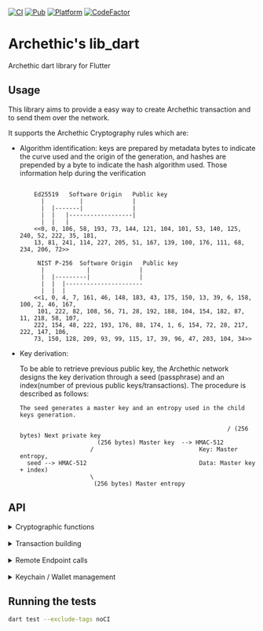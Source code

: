 [![CI](https://github.com/archethic-foundation/libdart/actions/workflows/test.yaml/badge.svg)](https://github.com/archethic-foundation/libdart/actions/workflows/test.yaml) [![Pub](https://img.shields.io/pub/v/archethic_lib_dart.svg)](https://pub.dartlang.org/packages/archethic_lib_dart) [![Platform](https://img.shields.io/badge/Platform-Flutter-02569B?logo=flutter)](https://flutter.dev) [![CodeFactor](https://www.codefactor.io/repository/github/archethic-foundation/libdart/badge)](https://www.codefactor.io/repository/github/archethic-foundation/libdart)

# Archethic's lib_dart

Archethic dart library for Flutter

## Usage

This library aims to provide a easy way to create Archethic transaction and to send them over the network.

It supports the Archethic Cryptography rules which are:

- Algorithm identification: keys are prepared by metadata bytes to indicate the curve used and the origin of the generation, and hashes are prepended by a byte to indicate the hash algorithm used. 
  Those information help during the verification
  
  ```

      Ed25519   Software Origin   Public key
        |          |              |
        |  |-------|              |
        |  |   |------------------|        
        |  |   |     
      <<0, 0, 106, 58, 193, 73, 144, 121, 104, 101, 53, 140, 125, 240, 52, 222, 35, 181,
      13, 81, 241, 114, 227, 205, 51, 167, 139, 100, 176, 111, 68, 234, 206, 72>>

       NIST P-256  Software Origin   Public key
        |            |              |
        |  |---------|              |
        |  |  |----------------------
        |  |  |    
      <<1, 0, 4, 7, 161, 46, 148, 183, 43, 175, 150, 13, 39, 6, 158, 100, 2, 46, 167,
       101, 222, 82, 108, 56, 71, 28, 192, 188, 104, 154, 182, 87, 11, 218, 58, 107,
      222, 154, 48, 222, 193, 176, 88, 174, 1, 6, 154, 72, 28, 217, 222, 147, 106,
      73, 150, 128, 209, 93, 99, 115, 17, 39, 96, 47, 203, 104, 34>>
  ```
  
- Key derivation:
  
    To be able to retrieve previous public key, the Archethic network designs the key derivation through a seed (passphrase) and an index(number of
     previous public keys/transactions).
    The procedure is described as follows:
    
    ```
    The seed generates a master key and an entropy used in the child keys generation.

                                                               / (256 bytes) Next private key
                          (256 bytes) Master key  --> HMAC-512
                        /                              Key: Master entropy,
      seed --> HMAC-512                                Data: Master key + index)
                        \
                         (256 bytes) Master entropy

    ```  
## API

  <details>
  <summary>Cryptographic functions</summary>
  <br/>

  #### deriveKeyPair(seed, index, curve, isSeedHexa)
  It creates a new keypair into hexadecimal format

  - `seed` is hexadecimal encoding or Uint8Array representing the transaction chain seed to be able to derive and generate the keys
  - `index` is the number of transactions in the chain, to generate the actual and the next public key (see below the cryptography section)
  - `curve` is the elliptic curve to use for the key generation (can be "ed25519", "P256", "secp256k1") - default to: "ed25519"
  - `isSeedHexa` is a parameter used to specify whether the information is in hexadecimal format or not (and thus avoid conversion issues).
  - `originId` is the origin of the public key (can be 0 for "on chain wallet", 1 for "software" or 2 for "tpm") - default to: 1
  
  ```dart
  import 'package:archethic_lib_dart/archethic_lib_dart.dart';
  
  KeyPair keypair = crypto.deriveKeyPair('mysuperpassphraseorseed', 0, isSeedHexa: false);
  // uint8ListToHex(keypair.publicKey) => 0100048cac473e46edd109c3ef59eec22b9ece9f99a2d0dce1c4ccb31ce0bacec4a9ad246744889fb7c98ea75c0f0ecd60002c07fae92f23382669ca9aff1339f44216
  ```

  #### deriveAddress(seed, index, curve, hashAlgo, isSeedHexa)
  It creates a transaction address by extract the public key from the key derivation and hash it into a hexadecimal format

   - `seed` is hexadecimal encoding or Uint8Array representing the transaction chain seed to be able to derive and generate the keys
   - `index` is the number of transactions in the chain, to generate the actual and the next public key (see below the cryptography section)
   - `curve` is the elliptic curve to use for the key generation (can be "ed25519", "P256", "secp256k1") - Default to "ed25519"
   - `hashAlgo` is the hash algorithm to create the address (can be "sha256", "sha512", "sha3-256", "sha3-512", "blake2b") - default to "sha256"
   - `isSeedHexa` is a parameter used to specify whether the information is in hexadecimal format or not (and thus avoid conversion issues).
    

   ```dart
   import 'package:archethic_lib_dart/archethic_lib_dart.dart';

   String address = crypto.deriveAddress("mysuperpassphraseorseed", 0);
   // Address: 00004195d45987f33e5dcb71edfa63438d5e6add655b216acfdd31945d58210fe5d2
   ```

  #### ecEncrypt(data, publicKey, isDataHexa, isPublicKeyHexa)
  Perform an ECIES encryption using a public key and a data
  
  - `data` Data to encrypt
  - `publicKey` Public key to derive a shared secret and for whom the content must be encrypted
  - `isDataHexa` is a parameter used to specify whether the information is in hexadecimal format or not (and thus avoid conversion issues).
  - `isPublicKeyHexa` is a parameter used to specify whether the information is in hexadecimal format or not (and thus avoid conversion issues).
  
  ```dart
  import 'package:archethic_lib_dart/archethic_lib_dart.dart';

  Uint8List cipher = crypto.ecEncrypt('dataToEncrypt' '00b1d3750edb9381c96b1a975a55b5b4e4fb37bfab104c10b0b6c9a00433ec4646');
  ```

  #### aesEncrypt(data, publicKey, isDataHexa, isKeyHexa)
  Perform an AES encryption using a key and a data

  - `data` Data to encrypt
  - `key` Symmetric key
  - `isDataHexa` is a parameter used to specify whether the information is in hexadecimal format or not (and thus avoid conversion issues).
  - `isKeyHexa` is a parameter used to specify whether the information is in hexadecimal format or not (and thus avoid conversion issues).

  ```dart
  import 'package:archethic_lib_dart/archethic_lib_dart.dart';

  Uint8List cipher = crypto.aesEncrypt('dataToEncrypt' '0000b1d3750edb9381c96b1a975a55b5b4e4fb37bfab104c10b0b6c9a00433ec4646');
  ```

  </details>
   <br/>
   <details>
   <summary>Transaction building</summary>
   <br/>
  
  `new Transaction(type)` creates a new instance of the transaction
  
  `type` is the string defining the type of transaction to generate ("keychain", "keychain_access", "transfer", "hosting", "code_proposal", "code_approval", "token", "contract", "data")
  
  The transaction instance contains the following methods:
  
  #### setCode(code)
  Add the code in the `data.code` section of the transaction
  `code` is a string defining the smart contract
  This method is available for transaction version <= 3
  
  #### setContent(content)
  Add the content in the `data.content` section of the transaction
  `content` is a string defining the smart contract
  
  #### addOwnership(secret, authorizedKeys)
   Add an ownership in the `data.ownerships` section of the transaction with a secret and its related authorized public keys to be able to decrypt it.
   This aims to prove the ownership or the delegatation of some secret to a given list of public keys.
  `secret` is the hexadecimal encoding or Uint8Array representing the encrypted secret
  `authorizedKeys` is a list of object represented by 
  - `publicKey` is the hexadecimal encoding or Uint8Array representing the public key
  - `encryptedSecretKey` is the hexadecimal encoding or Uint8Array representing the secret key encrypted with the public key (see `ecEncrypt`)
  
  #### addUCOTransfer(to, amount)
  Add a UCO transfer to the `data.ledger.uco.transfers` section of the transaction
  - `to` is hexadecimal encoding or Uint8List representing the transaction address (recipient) to receive the funds
  - `amount` is the number of uco to send (int)

  #### addTokenTransfer(to, amount, tokenAddress, tokenId)
  Add a token transfer to the `data.ledger.token.transfers` section of the transaction
  - `to` is hexadecimal encoding or Uint8List representing the transaction address (recipient) to receive the funds
  - `amount` is the number of uco to send (int)
  - `tokenAddress` is hexadecimal encoding or Uint8List representing the token address to spend
  - `tokenId` is the ID of the token to use (default to 0)

  #### addRecipient(to, action, args)
  Add a recipient to call a specific smart contract's action.
  - `to` is the contract's address in hexadecimal or Uint8Array
  - `action` is the name of the action
  - `args` is the list of arguments for the action (must contain only JSON valid data) or object
  
  #### build(seed, index, curve, hashAlgo, isSeedHexa)
  Generate `address`, `timestamp`, `previousPublicKey`, `previousSignature` of the transaction and 
  serialize it using a custom binary protocol.
  
  - `seed` is hexadecimal encoding or Uint8Array representing the transaction chain seed to be able to derive and generate the keys
  - `index` is the number of transactions in the chain, to generate the actual and the next public key (see below the cryptography section)
  - `curve` is the elliptic curve to use for the key generation (can be "ed25519", "P256", "secp256k1") - default to "P256"
  - `hashAlgo` is the hash algorithm to use to generate the address (can be "sha256", "sha512", "sha3-256", "sha3-512", "bake2b") - default to "sha256"
  - `isSeedHexa` is a parameter used to specify whether the information is in hexadecimal format or not (and thus avoid conversion issues).
 
  ```dart
  import 'package:archethic_lib_dart/archethic_lib_dart.dart';

  Transaction tx = Transaction(type: 'transfer', data: Transaction.initData())
    .addUCOTransfer('0000b1d3750edb9381c96b1a975a55b5b4e4fb37bfab104c10b0b6c9a00433ec4646', toBigInt(0.420)) 
    .build('mysuperpassphraseorseed', 0, 'P256').transaction;
  ```

  #### originSign(privateKey)
  Sign the transaction with an origin device private key

   - `privateKey` is hexadecimal encoding or Uint8List representing the private key to generate the origin signature to able to perform the ProofOfWork and authorize the transaction

  ```dart
  import 'package:archethic_lib_dart/archethic_lib_dart.dart';
  
  final KeyPair originKeypair = crypto.deriveKeyPair('origin_seed', 0, isSeedHexa: false);
  Transaction tx = Transaction(type: 'transfer', data: Transaction.initData())
    .addUCOTransfer('0000b1d3750edb9381c96b1a975a55b5b4e4fb37bfab104c10b0b6c9a00433ec4646', toBigInt((0.420)) 
    .build('mysuperpassphraseorseed', 0, 'P256').transaction
    .originSign(originKeypair.privateKey);
  ```

  #### convertToJSON()
  Export the transaction generated into JSON

   ```dart
  import 'package:archethic_lib_dart/archethic_lib_dart.dart';

  Transaction tx = Transaction(type: 'transfer', data: Transaction.initData())
    .addUCOTransfer('0000b1d3750edb9381c96b1a975a55b5b4e4fb37bfab104c10b0b6c9a00433ec4646', toBigInt(0.420)) 
    .build('mysuperpassphraseorseed', 0, 'P256').transaction
    .convertToJSON();
  ```
  
  </details>
   <br/>
   <details>
   <summary>Remote Endpoint calls</summary>
   <br/>

  #### getOriginKey()
  Return the hardcoded origin private key for software, this is used for signing transaction (see OriginSign).

  #### addOriginKey(originPublicKey, certificate, endpoint)
  Query a node to add a new origin public to be authorized to sign transaction with the corresponding private key (see OriginSign).
  Calls the 'add_origin_key' JSON-RPC 2.0 method

  - `originPublicKey` is the public key to be added.
  - `certificate` is the certificate that prove the public key is allowed to be added.
  - `endpoint` is the HTTP URL to a Archethic node

  Returns
  ```dart
  {
    transaction_address: "..."
    status: "pending"
  }
  ```  

  Getting the default origin Key :
  ```dart
  final String originPrivateKey = await ApiService('https://testnet.archethic.net').getOriginKey();
  final Transaction tx = Transaction(type: 'transfer', data: Transaction.initData());
  ...
  tx.originSign(originPrivateKey);
  ```
  Getting another origin key :
  ```dart
  final String authPublicKey = '0001be992817b7db9807b1df5faa6bb23036e1f2189eeaab0e1f1260ede8642ecc76'
  final String privateKey = '0001621d7c3bb971a245959679bf0879822a4df60c95c8f7f2193352d85498840b7d'
  final String originPrivateKey = await ApiService('https://testnet.archethic.net').getOriginKey(authPublicKey, privateKey);
  final Transaction tx = Transaction(type: 'transfer', data: Transaction.initData());
  ...
  tx.originSign(originPrivateKey);
  ```

  #### getTransactionIndex(addresses)
  Query a node to find the length of the chain to retrieve the transaction index

  - `addresses` List of transaction addresses (in hexadecimal)

  ```dart
  import 'package:archethic_lib_dart/archethic_lib_dart.dart';

  Map<String, int> indexMap = await ApiService('https://testnet.archethic.net').getTransactionIndex(
         ['00b1d3750edb9381c96b1a975a55b5b4e4fb37bfab104c10b0b6c9a00433ec4646']);
  int index = indexMap['00b1d3750edb9381c96b1a975a55b5b4e4fb37bfab104c10b0b6c9a00433ec4646'];
  // 0
  ``` 

  #### getLastTransaction(addresses)
  Query a node to find the last transaction in the transaction chain from a list of addresses

  - `addresses` List of transaction addresses (in hexadecimal)

  ```dart
  import 'package:archethic_lib_dart/archethic_lib_dart.dart';

  Map<String, Transaction> transactionMap = await ApiService('https://testnet.archethic.net').getLastTransaction(
          ['00b1d3750edb9381c96b1a975a55b5b4e4fb37bfab104c10b0b6c9a00433ec4646']);
  Transaction transaction = transactionMap['00b1d3750edb9381c96b1a975a55b5b4e4fb37bfab104c10b0b6c9a00433ec4646'];
  ``` 

  #### getStorageNoncePublicKey()
  Query a node to find the public key of the shared storage node key

   ```dart
  import 'package:archethic_lib_dart/archethic_lib_dart.dart';

  String storageNoncePublicKey =
          await ApiService('https://testnet.archethic.net').getStorageNoncePublicKey();
  // 00b1d3750edb9381c96b1a975a55b5b4e4fb37bfab104c10b0b6c9a00433ec4646
  ``` 

  #### getOracleData(timestamp)
  Fetch the OracleChain data
  return a value of Oracle Uco_Price in {OracleUcoPrice} from a timestamp
  If timestamp = 0 or not precised, the last price is returned
  - `timestamp`: UNIX timestamp (optional)

  ```dart
  import 'package:archethic_lib_dart/archethic_lib_dart.dart';

  final oracleData =
          await OracleService('https://testnet.archethic.net').getOracleData(timestamp);
  final eurConversionRate = oracleUcoPrice.uco?.eur;
  final usdConversionRate = oracleUcoPrice.uco?.usd;
  ```
  #### getTransactionFee(tx)
  Query a node to fetch the tx fee for a given transaction
  Calls the 'estimate_transaction_fee' JSON-RPC 2.0 method
  
  - `tx` Generated transaction
  
  ```dart
  import 'package:archethic_lib_dart/archethic_lib_dart.dart';

  Transaction tx = Transaction(...)
  TransactionFee transactionFee = await ApiService('https://testnet.archethic.net').getTransactionFee(tx);
  ```

  #### subscribeToOracleUpdates(handler)
  Subscribe to get the real time updates of the OracleChain
  - `handler`: Callback to handle the new data

  ```dart
  import 'package:archethic_lib_dart/archethic_lib_dart.dart';
  
  await OracleService('https://testnet.archethic.net')
            .subscribeToOracleUpdates((data) {
        log('Oracle value: ${data.timestamp} - ${data.uco!.usd} USD');
        // TODO with
        {
          timestamp: ...,
            services: {
            uco: {
             eur: ...,
             usd: ...
            }
          }
        }
    });
  ```

  #### getTransactionOwnerships(addresses)
  Query a node to find the ownerships (secrets and authorized keys) to given transactions addresses

  - `addresses`: List of transactions addresses

  ```dart
  import 'package:archethic_lib_dart/archethic_lib_dart.dart';

  String address = crypto.deriveAddress("mysuperpassphraseorseed", 0);
  Map<String, List<Ownership>> ownershipsMap = await ApiService('https://testnet.archethic.net').getTransactionOwnerships([address]);
  List<Ownership> ownerships = ownershipsMap[address];
  ```

  #### sendTx(transaction)
  Send a transaction to the network
  Calls the 'send_transaction' JSON-RPC 2.0 method

  - `transaction`: Transaction to send

  ```dart
  import 'package:archethic_lib_dart/archethic_lib_dart.dart';

  final tx = Transaction(type: 'transfer', data: Transaction.initData())
            .addUCOTransfer(
              '0000b1d3750edb9381c96b1a975a55b5b4e4fb37bfab104c10b0b6c9a00433ec4646',
              toBigInt(0.00000001),
            )
            .build("mysuperpassphraseorseed", 0)
            .transaction
            .originSign(originPrivateKey);

  await ApiService('https://testnet.archethic.net').sendTx(tx);
  ```


  #### callSCFunction(jsonRPCRequest)
  Call a smart contract's function using JSON-RPC 2.0 method.
  - `jsonRPCRequest` is the json structure based on SCCallFunctionRequest object to request the function
  - `resultMap` (optional) is the format of the response (true=Map, false=String)

  Returns the result of the function called

  Call a function :
  ```dart
  final smCallFunctionResponse =
    await ApiService('https://testnet.archethic.net').callSCFunction(
      jsonRPCRequest: SCCallFunctionRequest(
        method: 'contract_fun',
        params: SCCallFunctionParams(
          contract:
                  '0000a9f3bc500d0ed7d923e983eafc080113633456f53c400814e1d4f34c5fa67220',
          function: 'get_chargeable_htlc',
          args: [
                1692394056,
                '0000a3b7b1d4830a09a5459cb24db36c3d791f337260a11892b5e2e9c382da577f7a',
                '000085f677b365906a5103959e5fa289622b22ed93062b65120b55133da78242ae3e',
                '4BC2DA9ABC1B5667529E3C35141026CB1E1A6DD0376E871C77D2824164F696EF',
                'UCO',
                4.56
          ],
        ),
      ),
    );
  ```

  </details>
   <br/>
   <details>
   <summary>Keychain / Wallet management</summary>
   <br/>

  #### newKeychainTransaction(String seed, List<String> authorizedPublicKeys, Uint8List originPrivateKey)
  Creates a new transaction to build a keychain by embedding the on-chain encrypted wallet.

  - `seed` Keychain's seed
  - `authorizedPublicKeys` List of authorized public keys able to decrypt the wallet
  - `originPrivateKey` Key to make the origin signature of the transaction
  - `blockchainTxVersion` The blockchain transaction version to be used.
  - `servicesMap` (Optional) A map where:
    - Keys are service names (as `String`),
    - Values are derivation paths (as `String`) associated with the respective services.
    
    If provided, the keychain will include these services with their respective derivation paths.


  #### newAccessKeychainTransaction(String seed, Uint8List keychainAddress, Uint8List originPrivateKey)
  Creates a new keychain access transaction to allow a seed and its key to access a keychain

  - `seed` Keychain access's seed
  - `keychainAddress` Keychain's tx address
  - `originPrivateKey` Key to make the origin signature of the transaction  

  #### getKeychain(seed)
  Retrieve a keychain from the keychain access transaction and decrypt the wallet to retrieve the services associated

  - `seed` Keychain access's seed

  ```dart
  import 'package:archethic_lib_dart/archethic_lib_dart.dart';

  Keychain keychain = await ApiService('https://testnet.archethic.net').getKeychain(accessKeychainSeed);
  ```  

  Once retrieved the keychain provide the following methods:

  #### buildTransaction(tx, serviceName, index, suffix)
  Generate `address`, `previousPublicKey`, `previousSignature` of the transaction and 
  serialize it using a custom binary protocol, based on the derivation path, curve and hash algo of the service given in param.

  - `tx` is an instance of `Transaction`
  - `serviceName` is the service name to use for getting the derivation path, the curve and the hash algo
  - `index` is the number of transactions in the chain, to generate the actual and the next public key (see the cryptography section)
  - `suffix`: Additional information to add to a service derivation path (default to empty)

  Return is the signed `Transaction`. Notice that the function also sign the `Transaction` given in param, so getting the return is not mandatory

  ```dart

  final Transaction tx = Transaction(type: 'transfer', data: Transaction.initData()).addUCOTransfert(...);
  final Keychain keychain = await ApiService('https://testnet.archethic.net').getKeychain(accessKeychainSeed);
  final int index = (await ApiService('https://testnet.archethic.net').getTransactionIndex(keychain.deriveAddress('uco', 0))).chainLength);
  Transaction signedTx = keychain.buildTransaction(tx, 'uco', index);
  ```

  #### deriveAddress(service, index, suffix)
  Derive an address for the given service at the index given

  - `service`: Service name to identify the derivation path to use
  - `index`: Chain index to derive (default to 0)
  - `suffix`: Additional information to add to a service derivation path (default to empty)

  ```dart
  Keychain keychain = await ApiService('https://testnet.archethic.net').getKeychain(accessKeychainSeed);
  Uint8List genesisUCOAddress = keychain.deriveAddress('uco', index: 0);
  ``` 

  #### deriveKeypair(service, index, suffix)
  Derive a keypair for the given service at the index given

  - `service`: Service name to identify the derivation path to use
  - `index`: Chain index to derive (default to 0)
  - `suffix`: Additional information to add to a service derivation path (default to empty)
  
  ```dart
  Keychain keychain = await ApiService('https://testnet.archethic.net').getKeychain(accessKeychainSeed);
  KeyPair keyPair = keychain.deriveKeypair('uco', index: 0, isSeedHexa: false);
  ``` 


  #### ecEncryptServiceSeed(service, publicKeys)
  Use ec encryption on the seed for the list of authorizedPublicKeys

  - `service`: Service name to identify the derivation path to use
  - `authorizedPublicKeys`: List of public keys to encrypt the service seed

  ```dart
  final keychain = Keychain(seed: hexToUint8List(generateRandomSeed())).copyWithService('uco', "m/650'/uco");
  final storageNoncePublicKey = await ApiService('https://testnet.archethic.net').getStorageNoncePublicKey();

  final resultECEncryptServiceSeed = keychain.ecEncryptServiceSeed('uco', [storageNoncePublicKey]);
  final secret = uint8ListToHex(resultECEncryptServiceSeed.secret);
  final authorizedPublicKeys = resultECEncryptServiceSeed.authorizedPublicKeys;

  // secret and authorizedPublicKeys can be used to create an ownership
  final tx = Transaction(
        type: 'contract',
        data: Transaction.initData(),
      ).addOwnership(secret, authorizedPublicKeys);
  ```

  #### toDID()
  Return a Decentralized Identity document from the keychain. (This is used in the transaction's content of the keychain tx)

  ```dart
  Keychain keychain = await ApiService('https://testnet.archethic.net').getKeychain(accessKeychainSeed);
  final Map<String, dynamic> did = keychain.toDID();
  log(did)
  {
    "@context": [
       "https://www.w3.org/ns/did/v1"
    ],
    "id": "did:archethic:keychain_address",
    "authentification": servicesMaterials, //list of public keys of the services
    "verificationMethod": servicesMaterials //list of public keys of the services
  }
  ```

  #### addService(String name, String derivationPath, {String curve = 'ed25519', String hashAlgo = 'sha256'})
  Add a service into the keychain

  - `name`: Name of the service to add
  - `derivationPath`: Crypto derivation path
  - `curve`: Elliptic curve to use
  - `hashAlgo`: Hash algo

  ```dart
  Keychain keychain = await ApiService('https://testnet.archethic.net').getKeychain(accessKeychainSeed);
  keychain.addService("nft1", "m/650'/1/0");
  log(keychain)
  {
    version: 1,
    seed: "mymasterseed",
    services: {
      uco: {
        derivationPath: "m/650'/0/0",
        curve: "ed25519",
        hashAlgo: "sha256"
      },
      nft1: {
        derivationPath: "m/650'/1/0",
        curve: "ed25519",
        hashAlgo: "sha256"
      }
    }
  }
  ```

   <br/>
</details>

## Running the tests

```bash
dart test --exclude-tags noCI
```

